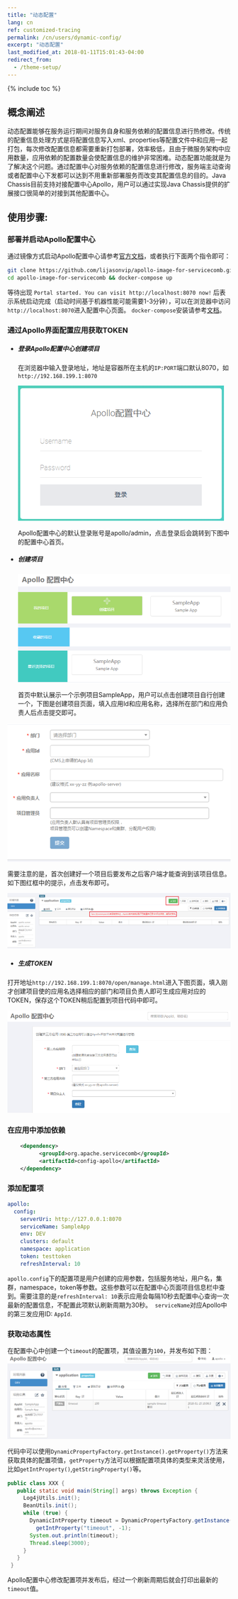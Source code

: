 ```yaml
---
title: "动态配置"
lang: cn
ref: customized-tracing
permalink: /cn/users/dynamic-config/
excerpt: "动态配置"
last_modified_at: 2018-01-11T15:01:43-04:00
redirect_from:
  - /theme-setup/
---
```


{% include toc %}
## 概念阐述

动态配置能够在服务运行期间对服务自身和服务依赖的配置信息进行热修改。传统的配重信息处理方式是将配置信息写入xml、properties等配置文件中和应用一起打包，每次修改配置信息都需要重新打包部署，效率极低，且由于微服务架构中应用数量，应用依赖的配置数量会使配置信息的维护非常困难。动态配置功能就是为了解决这个问题。通过配置中心对服务依赖的配置信息进行修改，服务端主动查询或者配置中心下发都可以达到不用重新部署服务而改变其配置信息的目的。Java Chassis目前支持对接配置中心Apollo，用户可以通过实现Java Chassis提供的扩展接口很简单的对接到其他配置中心。

## 使用步骤:

### 部署并启动Apollo配置中心

通过镜像方式启动Apollo配置中心请参考[官方文档](https://github.com/ctripcorp/apollo/wiki/Apollo-Quick-Start-Docker%E9%83%A8%E7%BD%B2)，或者执行下面两个指令即可：

   ```bash
   git clone https://github.com/lijasonvip/apollo-image-for-servicecomb.git
   cd apollo-image-for-servicecomb && docker-compose up
   ```
等待出现 `Portal started. You can visit http://localhost:8070 now!` 后表示系统启动完成（启动时间基于机器性能可能需要1-3分钟），可以在浏览器中访问`http://localhost:8070`进入配置中心页面。 `docker-compose`安装请参考[文档](https://docs.docker.com/compose/install/)。

### 通过Apollo界面配置应用获取TOKEN

* ##### 登录Apollo配置中心创建项目

  在浏览器中输入登录地址，地址是容器所在主机的`IP:PORT`端口默认8070，如`http://192.168.199.1:8070`

  ![登录配置中心](/assets/images/config/login.png)

  Apollo配置中心的默认登录账号是apollo/admin，点击登录后会跳转到下图中的配置中心首页。

* ##### 创建项目

  ![创建项目](/assets/images/config/create_project.png)

  首页中默认展示一个示例项目SampleApp，用户可以点击创建项目自行创建一个，下图是创建项目页面，填入应用Id和应用名称，选择所在部门和应用负责人后点击提交即可。

![项目信息](/assets/images/config/create_project2.png)

​	需要注意的是，首次创建好一个项目后要发布之后客户端才能查询到该项目信息。如下图红框中的提示，点击发布即可。

![release_namespace](/assets/images/config/release_namespace.png)

* ##### 生成TOKEN

打开地址`http://192.168.199.1:8070/open/manage.html`进入下图页面，填入刚才创建项目使的应用名选择相应的部门和项目负责人即可生成应用对应的TOKEN，保存这个TOKEN稍后配置到项目代码中即可。

![生成TOKEN](/assets/images/config/token.png)

### 在应用中添加依赖

```xml
    <dependency>
          <groupId>org.apache.servicecomb</groupId>
          <artifactId>config-apollo</artifactId>
    </dependency>
```
### 添加配置项

   ```yaml
   apollo:
     config:
       serverUri: http://127.0.0.1:8070
       serviceName: SampleApp
       env: DEV
       clusters: default
       namespace: application
       token: testtoken
       refreshInterval: 10
   ```
​	`apollo.config`下的配置项是用户创建的应用参数，包括服务地址，用户名，集群，namespace，token等参数。这些参数可以在配置中心页面项目信息栏中查到。需要注意的是`refreshInterval: 10`表示应用会每隔10秒去配置中心查询一次最新的配置信息，不配置此项默认刷新周期为30秒。
  `serviceName`对应Apollo中的第三发应用ID: `AppId`.

### 获取动态属性

​	在配置中心中创建一个`timeout`的配置项，其值设置为`100`，并发布如下图：	![动态属性timeout](/assets/images/config/release_config.png)

​	代码中可以使用`DynamicPropertyFactory.getInstance().getProperty()`方法来获取具体的配置项值，`getProperty`方法可以根据配置项具体的类型来灵活使用，比如`getIntProperty()`,`getStringProperty()`等。

   ```java
   public class XXX {
      public static void main(String[] args) throws Exception {
        Log4jUtils.init();
        BeanUtils.init();
        while (true) {
          DynamicIntProperty timeout = DynamicPropertyFactory.getInstance().
            getIntProperty("timeout", -1);
          System.out.println(timeout);
          Thread.sleep(3000);
        }
      }
    }
   ```
​	Apollo配置中心修改配置项并发布后，经过一个刷新周期后就会打印出最新的`timeout`值。

